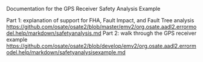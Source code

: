 Documentation for the GPS Receiver Safety Analysis Example

Part 1: explanation of support for FHA, Fault Impact, and Fault Tree analysis
https://github.com/osate/osate2/blob/master/emv2/org.osate.aadl2.errormodel.help/markdown/safetyanalysis.md
Part 2: walk through the GPS receiver example
https://github.com/osate/osate2/blob/develop/emv2/org.osate.aadl2.errormodel.help/markdown/safetyanalysisexample.md
